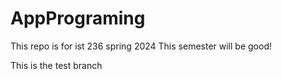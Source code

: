 # AppPrograming
This repo is for ist 236 spring 2024
This semester will be good!

This is the test branch